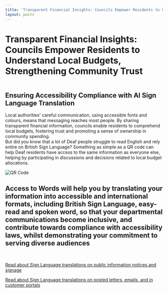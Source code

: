 ```yaml
---
title: 'Transparent Financial Insights: Councils Empower Residents to Understand Local Budgets, Strengthening Community Trust'
layout: posts
---
```


# Transparent Financial Insights: Councils Empower Residents to Understand Local Budgets, Strengthening Community Trust

![]()

## Ensuring Accessibility Compliance with AI Sign Language Translation

Local authorities' careful communication, using accessible fonts and colours, means that messaging reaches most people.  By sharing transparent financial information, councils enable residents to comprehend local budgets, fostering trust and promoting a sense of ownership in community spending.  
But did you know that a lot of Deaf people struggle to read English and rely entire on British Sign Language?
Something as simple as a QR code can help Deaf residents have access to the same information as everyone else, helping by participating in discussions and decisions related to local budget allocations.

![QR Code](/posts/images/qr-contact.png)

## Access to Words will help you by translating your information into accessible and international formats, including British Sign Language, easy-read and spoken word, so that your departmental communications become inclusive, and contribute towards compliance with accessibility laws, whilst demonstrating your commitment to serving diverse audiences

<br/>

[Read about Sign Language translations on public information notices and signage](/solutions/gazette)

[Read about Sign Language translations on posted letters, emails, and in customer portals](/solutions/correspondent)
